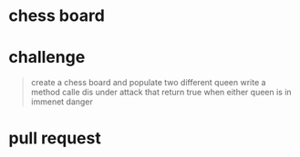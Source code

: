 # chess board

# challenge
 > create a chess board and populate two different queen write a method calle dis under attack  that return true when either queen is in immenet danger

 # pull request
 

